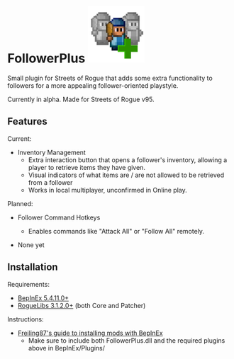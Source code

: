 # FollowerPlus <img src="https://github.com/cf27n/FollowerPlus/blob/main/FollowerPlusIcon.png" width="128" height="128">
Small plugin for Streets of Rogue that adds some extra functionality to followers for a more appealing follower-oriented playstyle.

Currently in alpha. Made for Streets of Rogue v95.

<h2>Features</h2>
Current:

- Inventory Management
    - Extra interaction button that opens a follower's inventory, allowing a player to retrieve items they have given.
    - Visual indicators of what items are / are not allowed to be retrieved from a follower
    - Works in local multiplayer, unconfirmed in Online play.

Planned:

- Follower Command Hotkeys
	- Enables commands like "Attack All" or "Follow All"  remotely.

- None yet

<h2>Installation</h2>

Requirements:
  - [BepInEx 5.4.11.0+](https://github.com/BepInEx/BepInEx/releases)
  - [RogueLibs 3.1.2.0+](https://github.com/Abbysssal/RogueLibs/releases) (both Core and Patcher)

Instructions:
- [Freiling87's guide to installing mods with BepInEx](https://steamcommunity.com/sharedfiles/filedetails/?id=2271959380)
  - Make sure to include both FollowerPlus.dll and the required plugins above in BepInEx/Plugins/
